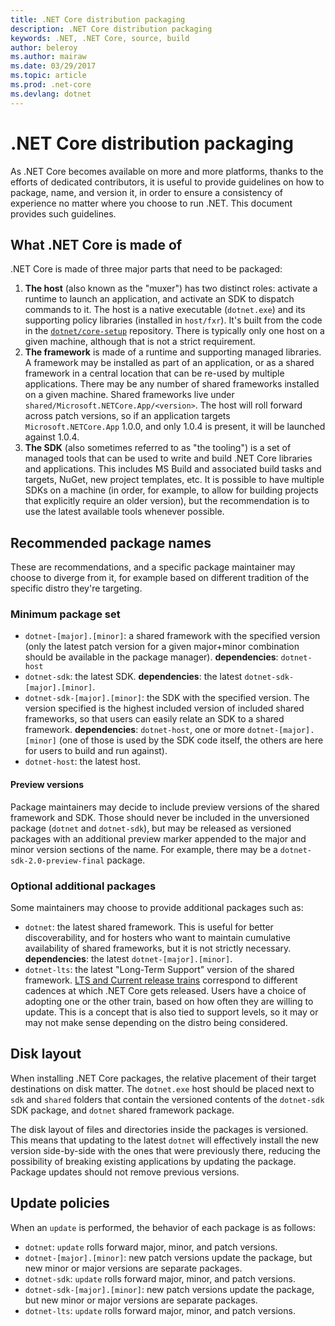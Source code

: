 ```yaml
---
title: .NET Core distribution packaging
description: .NET Core distribution packaging
keywords: .NET, .NET Core, source, build
author: beleroy
ms.author: mairaw
ms.date: 03/29/2017
ms.topic: article
ms.prod: .net-core
ms.devlang: dotnet
---
```


.NET Core distribution packaging
================================

As .NET Core becomes available on more and more platforms, thanks to the efforts of dedicated contributors, it is useful to provide guidelines on how to package, name, and version it, in order to ensure a consistency of experience no matter where you choose to run .NET.
This document provides such guidelines.

What .NET Core is made of
-------------------------

.NET Core is made of three major parts that need to be packaged:

1. **The host** (also known as the "muxer") has two distinct roles: activate a runtime to launch an application, and activate an SDK to dispatch commands to it. The host is a native executable (`dotnet.exe`) and its supporting policy libraries (installed in `host/fxr`). It's built from the code in the [`dotnet/core-setup`](https://github.com/dotnet/core-setup/) repository. There is typically only one host on a given machine, although that is not a strict requirement.
2. **The framework** is made of a runtime and supporting managed libraries. A framework may be installed as part of an application, or as a shared framework in a central location that can be re-used by multiple applications. There may be any number of shared frameworks installed on a given machine. Shared frameworks live under `shared/Microsoft.NETCore.App/<version>`. The host will roll forward across patch versions, so if an application targets `Microsoft.NETCore.App` 1.0.0, and only 1.0.4 is present, it will be launched against 1.0.4.
3. **The SDK** (also sometimes referred to as "the tooling") is a set of managed tools that can be used to write and build .NET Core libraries and applications. This includes MS Build and associated build tasks and targets, NuGet, new project templates, etc. It is possible to have multiple SDKs on a machine (in order, for example, to allow for building projects that explicitly require an older version), but the recommendation is to use the latest available tools whenever possible.

Recommended package names
-------------------------

These are recommendations, and a specific package maintainer may choose to diverge from it, for example based on different tradition of the specific distro they're targeting.

### Minimum package set

* `dotnet-[major].[minor]`: a shared framework with the specified version (only the latest patch version for a given major+minor combination should be available in the package manager). **dependencies**: `dotnet-host`
* `dotnet-sdk`: the latest SDK. **dependencies**: the latest `dotnet-sdk-[major].[minor]`.
* `dotnet-sdk-[major].[minor]`: the SDK with the specified version. The version specified is the highest included version of included shared frameworks, so that users can easily relate an SDK to a shared framework. **dependencies**: `dotnet-host`, one or more `dotnet-[major].[minor]` (one of those is used by the SDK code itself, the others are here for users to build and run against).
* `dotnet-host`: the latest host.

#### Preview versions

Package maintainers may decide to include preview versions of the shared framework and SDK. Those should never be included in the unversioned package (`dotnet` and `dotnet-sdk`), but may be released as versioned packages with an additional preview marker appended to the major and minor version sections of the name. For example, there may be a `dotnet-sdk-2.0-preview-final` package.

### Optional additional packages

Some maintainers may choose to provide additional packages such as:

* `dotnet`: the latest shared framework. This is useful for better discoverability, and for hosters who want to maintain cumulative availability of shared frameworks, but it is not strictly necessary. **dependencies**: the latest `dotnet-[major].[minor]`.
* `dotnet-lts`: the latest "Long-Term Support" version of the shared framework. [LTS and Current release trains](https://docs.microsoft.com/en-us/dotnet/articles/core/versions/lts-current) correspond to different cadences at which .NET Core gets released. Users have a choice of adopting one or the other train, based on how often they are willing to update. This is a concept that is also tied to support levels, so it may or may not make sense depending on the distro being considered.

Disk layout
-----------

When installing .NET Core packages, the relative placement of their target destinations on disk matter.
The `dotnet.exe` host should be placed next to `sdk` and `shared` folders that contain the versioned contents of the `dotnet-sdk` SDK package, and `dotnet` shared framework package.

The disk layout of files and directories inside the packages is versioned. This means that updating to the latest `dotnet` will effectively install the new version side-by-side with the ones that were previously there, reducing the possibility of breaking existing applications by updating the package. Package updates should not remove previous versions.

Update policies
---------------

When an `update` is performed, the behavior of each package is as follows:

* `dotnet`: `update` rolls forward major, minor, and patch versions.
* `dotnet-[major].[minor]`: new patch versions update the package, but new minor or major versions are separate packages.
* `dotnet-sdk`: `update` rolls forward major, minor, and patch versions.
* `dotnet-sdk-[major].[minor]`: new patch versions update the package, but new minor or major versions are separate packages.
* `dotnet-lts`: `update` rolls forward major, minor, and patch versions.
